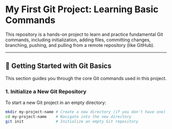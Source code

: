 # My First Git Project: Learning Basic Commands

This repository is a hands-on project to learn and practice fundamental Git commands, including initialization, adding files, committing changes, branching, pushing, and pulling from a remote repository (like GitHub).

---

## 🚀 Getting Started with Git Basics

This section guides you through the core Git commands used in this project.

### 1. Initialize a New Git Repository

To start a new Git project in an empty directory:

```bash
mkdir my-project-name # Create a new directory (if you don't have one)
cd my-project-name    # Navigate into the new directory
git init              # Initialize an empty Git repository
